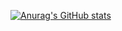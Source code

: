 [![Anurag's GitHub stats](https://github-readme-stats.vercel.app/api?username=bigzzh2022&show_icons=true)](https://github.com/anuraghazra/github-readme-stats)

